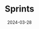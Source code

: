 ---  
layout: startup_page  
title: "Sprints"  
id: "sprints.ai"  
permalink: "/sprintssprints.ai03282024/"  
website: "https://www.sprints.ai/"  
funding_round: ""  
funding_amount: "$3M"  
investors: "Disruptech Ventures, EdVentures, CFYE"  
about: "Sprints is an AI-powered ed-tech platform bridging the tech talent gap. It offers end-to-end solutions, including talent assessment, customized learning journeys, and a job guarantee, empowering organizations to build strong tech teams. Sprints has already delivered over 2.5 million learning hours and secured graduate employment through over 300 tech employers globally."  
markets: "EdTech, AI, Outsourcing, Recruiting"  
hq: "Maadi, Cairo, Egypt"  
founded_year: "2019"  
linkedin: "https://www.linkedin.com/company/sprintsai"  
twitter: "https://twitter.com/SprintsAi"  
instagram: ""  
facebook: "https://www.facebook.com/sprintsai"  
crunchbase: "https://www.crunchbase.com/organization/sprints"  
pitchbook: ""  

date_display: "28-Mar-2024"  
date: "2024-03-28"

# SEO Optimization  
meta_title: "Sprints -  Funding ($3M)"  
meta_description: "Sprints, Sprints is an AI-powered ed-tech platform bridging the tech talent gap. It offers end-to-end solutions, including talent assessment, customized learni..."  
meta_keywords: "Sprints, EdTech, AI, Outsourcing, Recruiting,  funding"  
canonical_url: "https://startup.projectstartups.com/sprintssprints.ai03282024/"  
---